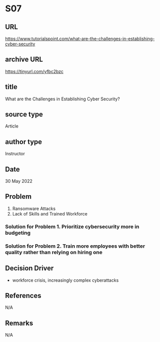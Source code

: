 # S07
## URL
https://www.tutorialspoint.com/what-are-the-challenges-in-establishing-cyber-security
## archive URL
https://tinyurl.com/yfbc2bzc

## title
What are the Challenges in Establishing Cyber Security?

## source type
Article

## author type
Instructor

## Date
30 May 2022

## Problem
1. Ransomware Attacks
2. Lack of Skills and Trained Workforce

### Solution for Problem 1. Prioritize cybersecurity more in budgeting
### Solution for Problem 2. Train more employees with better quality rather than relying on hiring one

## Decision Driver
- workforce crisis, increasingly complex cyberattacks

## References
N/A
## Remarks
N/A
